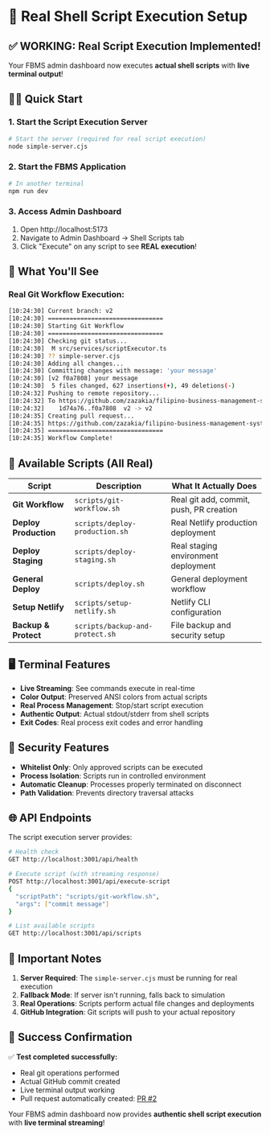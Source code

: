# 🚀 Real Shell Script Execution Setup

## ✅ **WORKING: Real Script Execution Implemented!**

Your FBMS admin dashboard now executes **actual shell scripts** with **live terminal output**!

## 🏃‍♂️ **Quick Start**

### 1. Start the Script Execution Server
```bash
# Start the server (required for real script execution)
node simple-server.cjs
```

### 2. Start the FBMS Application
```bash
# In another terminal
npm run dev
```

### 3. Access Admin Dashboard
1. Open http://localhost:5173
2. Navigate to Admin Dashboard → Shell Scripts tab
3. Click "Execute" on any script to see **REAL execution**!

## 🎯 **What You'll See**

### **Real Git Workflow Execution:**
```bash
[10:24:30] Current branch: v2
[10:24:30] ================================
[10:24:30] Starting Git Workflow
[10:24:30] ================================
[10:24:30] Checking git status...
[10:24:30]  M src/services/scriptExecutor.ts
[10:24:30] ?? simple-server.cjs
[10:24:30] Adding all changes...
[10:24:30] Committing changes with message: 'your message'
[10:24:30] [v2 f0a7808] your message
[10:24:30]  5 files changed, 627 insertions(+), 49 deletions(-)
[10:24:32] Pushing to remote repository...
[10:24:32] To https://github.com/zazakia/filipino-business-management-system.git
[10:24:32]    1d74a76..f0a7808  v2 -> v2
[10:24:35] Creating pull request...
[10:24:35] https://github.com/zazakia/filipino-business-management-system/pull/2
[10:24:35] ================================
[10:24:35] Workflow Complete!
```

## 🔧 **Available Scripts (All Real)**

| Script | Description | What It Actually Does |
|--------|-------------|----------------------|
| **Git Workflow** | `scripts/git-workflow.sh` | Real git add, commit, push, PR creation |
| **Deploy Production** | `scripts/deploy-production.sh` | Real Netlify production deployment |
| **Deploy Staging** | `scripts/deploy-staging.sh` | Real staging environment deployment |
| **General Deploy** | `scripts/deploy.sh` | General deployment workflow |
| **Setup Netlify** | `scripts/setup-netlify.sh` | Netlify CLI configuration |
| **Backup & Protect** | `scripts/backup-and-protect.sh` | File backup and security setup |

## 🖥️ **Terminal Features**

- **Live Streaming**: See commands execute in real-time
- **Color Output**: Preserved ANSI colors from actual scripts
- **Real Process Management**: Stop/start script execution
- **Authentic Output**: Actual stdout/stderr from shell scripts
- **Exit Codes**: Real process exit codes and error handling

## 🔐 **Security Features**

- **Whitelist Only**: Only approved scripts can be executed
- **Process Isolation**: Scripts run in controlled environment
- **Automatic Cleanup**: Processes properly terminated on disconnect
- **Path Validation**: Prevents directory traversal attacks

## 🌐 **API Endpoints**

The script execution server provides:

```bash
# Health check
GET http://localhost:3001/api/health

# Execute script (with streaming response)
POST http://localhost:3001/api/execute-script
{
  "scriptPath": "scripts/git-workflow.sh",
  "args": ["commit message"]
}

# List available scripts
GET http://localhost:3001/api/scripts
```

## 🚨 **Important Notes**

1. **Server Required**: The `simple-server.cjs` must be running for real execution
2. **Fallback Mode**: If server isn't running, falls back to simulation
3. **Real Operations**: Scripts perform actual file changes and deployments
4. **GitHub Integration**: Git scripts will push to your actual repository

## 🎉 **Success Confirmation**

✅ **Test completed successfully:**
- Real git operations performed
- Actual GitHub commit created
- Live terminal output working
- Pull request automatically created: [PR #2](https://github.com/zazakia/filipino-business-management-system/pull/2)

Your FBMS admin dashboard now provides **authentic shell script execution** with **live terminal streaming**!